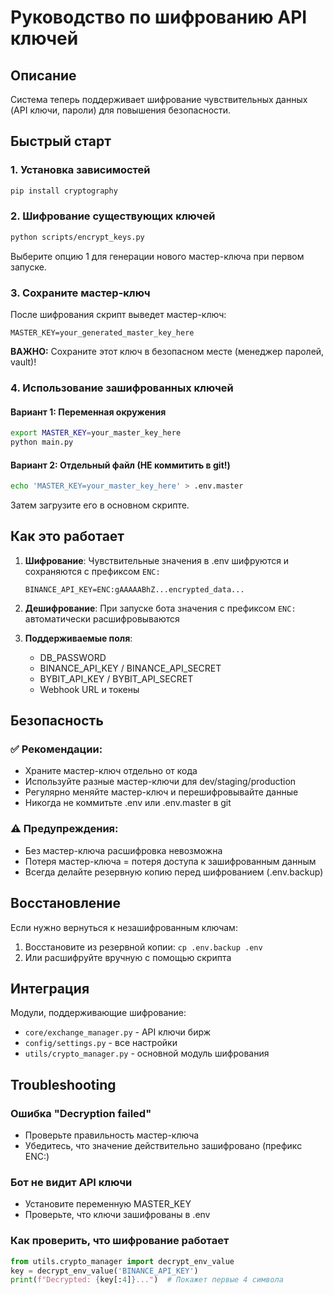 # Руководство по шифрованию API ключей

## Описание
Система теперь поддерживает шифрование чувствительных данных (API ключи, пароли) для повышения безопасности.

## Быстрый старт

### 1. Установка зависимостей
```bash
pip install cryptography
```

### 2. Шифрование существующих ключей
```bash
python scripts/encrypt_keys.py
```

Выберите опцию 1 для генерации нового мастер-ключа при первом запуске.

### 3. Сохраните мастер-ключ
После шифрования скрипт выведет мастер-ключ:
```
MASTER_KEY=your_generated_master_key_here
```

**ВАЖНО:** Сохраните этот ключ в безопасном месте (менеджер паролей, vault)!

### 4. Использование зашифрованных ключей

#### Вариант 1: Переменная окружения
```bash
export MASTER_KEY=your_master_key_here
python main.py
```

#### Вариант 2: Отдельный файл (НЕ коммитить в git!)
```bash
echo 'MASTER_KEY=your_master_key_here' > .env.master
```

Затем загрузите его в основном скрипте.

## Как это работает

1. **Шифрование**: Чувствительные значения в .env шифруются и сохраняются с префиксом `ENC:`
   ```
   BINANCE_API_KEY=ENC:gAAAAABhZ...encrypted_data...
   ```

2. **Дешифрование**: При запуске бота значения с префиксом `ENC:` автоматически расшифровываются

3. **Поддерживаемые поля**:
   - DB_PASSWORD
   - BINANCE_API_KEY / BINANCE_API_SECRET
   - BYBIT_API_KEY / BYBIT_API_SECRET
   - Webhook URL и токены

## Безопасность

### ✅ Рекомендации:
- Храните мастер-ключ отдельно от кода
- Используйте разные мастер-ключи для dev/staging/production
- Регулярно меняйте мастер-ключ и перешифровывайте данные
- Никогда не коммитьте .env или .env.master в git

### ⚠️ Предупреждения:
- Без мастер-ключа расшифровка невозможна
- Потеря мастер-ключа = потеря доступа к зашифрованным данным
- Всегда делайте резервную копию перед шифрованием (.env.backup)

## Восстановление

Если нужно вернуться к незашифрованным ключам:
1. Восстановите из резервной копии: `cp .env.backup .env`
2. Или расшифруйте вручную с помощью скрипта

## Интеграция

Модули, поддерживающие шифрование:
- `core/exchange_manager.py` - API ключи бирж
- `config/settings.py` - все настройки
- `utils/crypto_manager.py` - основной модуль шифрования

## Troubleshooting

### Ошибка "Decryption failed"
- Проверьте правильность мастер-ключа
- Убедитесь, что значение действительно зашифровано (префикс ENC:)

### Бот не видит API ключи
- Установите переменную MASTER_KEY
- Проверьте, что ключи зашифрованы в .env

### Как проверить, что шифрование работает
```python
from utils.crypto_manager import decrypt_env_value
key = decrypt_env_value('BINANCE_API_KEY')
print(f"Decrypted: {key[:4]}...")  # Покажет первые 4 символа
```